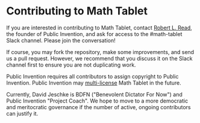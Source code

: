 # Contributing to Math Tablet

If you are interested in contributing to Math Tablet, contact [Robert L. Read](mailto:read.robert@gmail.com), the founder of Public Invention, and ask for access to the #math-tablet Slack channel.
Please join the conversation!

If course, you may fork the repository, make some improvements, and send us a pull request.
However, we recommend that you discuss it on the Slack channel first to ensure you are not duplicating work.

Public Invention requires all contributors to assign copyright to Public Invention.
Public Invention may [multi-license](https://en.wikipedia.org/wiki/Multi-licensing) Math Tablet in the future.

Currently, David Jeschke is BDFN ("Benevolent Dictator For Now") and Public Invention "Project Coach".
We hope to move to a more democratic and meritocratic governance if the number of active, ongoing contributors can justify it.
